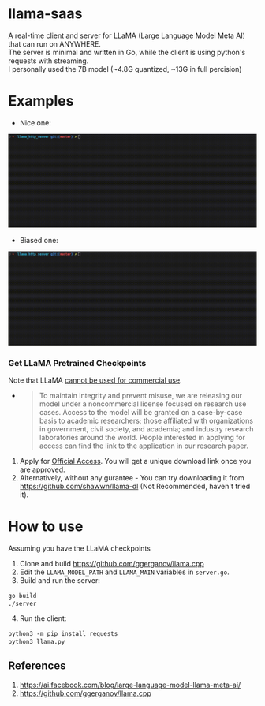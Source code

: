 # llama-saas
A real-time client and server for LLaMA (Large Language Model Meta AI) that can run on ANYWHERE.<br>
The server is minimal and written in Go, while the client is using python's requests with streaming.<br>
I personally used the 7B model (~4.8G quantized, ~13G in full percision)

# Examples
- Nice one: 
<img src="llama-server-example-1.gif">

- Biased one:
<img src="llama-server-example-2.gif">

### Get LLaMA Pretrained Checkpoints
Note that LLaMA <a href="https://ai.facebook.com/blog/large-language-model-llama-meta-ai/">cannot be used for commercial use</a>.
- > To maintain integrity and prevent misuse, we are releasing our model under a noncommercial license focused on research use cases. Access to the model will be granted on a case-by-case basis to academic researchers; those affiliated with organizations in government, civil society, and academia; and industry research laboratories around the world. People interested in applying for access can find the link to the application in our research paper.

1. Apply for <a href="https://docs.google.com/forms/d/e/1FAIpQLSfqNECQnMkycAp2jP4Z9TFX0cGR4uf7b_fBxjY_OjhJILlKGA/viewform">Official Access</a>. You will get a unique download link once you are approved.
2. Alternatively, without any gurantee - You can try downloading it from https://github.com/shawwn/llama-dl (Not Recommended, haven't tried it).

# How to use
Assuming you have the LLaMA checkpoints
1. Clone and build https://github.com/ggerganov/llama.cpp
2. Edit the `LLAMA_MODEL_PATH` and `LLAMA_MAIN` variables in `server.go`.
3. Build and run the server: 
```shell
go build
./server
```
4. Run the client:
```shell
python3 -m pip install requests
python3 llama.py
```

## References
1. https://ai.facebook.com/blog/large-language-model-llama-meta-ai/
2. https://github.com/ggerganov/llama.cpp


